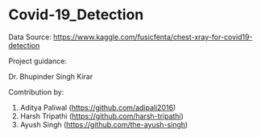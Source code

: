 # Covid-19_Detection


Data Source: https://www.kaggle.com/fusicfenta/chest-xray-for-covid19-detection

Project guidance:

Dr. Bhupinder Singh Kirar

Comtribution by:
1. Aditya Paliwal (https://github.com/adipali2016)
2. Harsh Tripathi (https://github.com/harsh-tripathi) 
3. Ayush Singh (https://github.com/the-ayush-singh)
